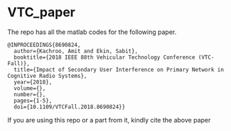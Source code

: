 # VTC_paper
The repo has all the matlab codes for the following paper.

```
@INPROCEEDINGS{8690824,
  author={Kachroo, Amit and Ekin, Sabit},
  booktitle={2018 IEEE 88th Vehicular Technology Conference (VTC-Fall)}, 
  title={Impact of Secondary User Interference on Primary Network in Cognitive Radio Systems}, 
  year={2018},
  volume={},
  number={},
  pages={1-5},
  doi={10.1109/VTCFall.2018.8690824}}

```

If you are using this repo or a part from it, kindly cite the above paper
